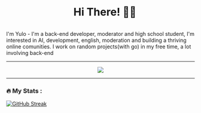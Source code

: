 <div id="user-content-toc">
  <ul align="center">
    <summary><h1 style="display: inline-block">Hi There! 👋🏻</h1></summary>
    
    
  </ul>
</div>
<p>I'm Yulo - I'm a back-end developer, moderator and high school student, I'm interested in AI, development, english, moderation and building a thriving online comunities. I work on random projects(with go) in my free time, a lot involving back-end</p>
<hr>
<p align="center">
  <a href="https://skillicons.dev">
    <img src="https://skillicons.dev/icons?i=git,github,go,html,css,js,discord,vscode,cpp&perline=14" />
  </a>
</p>

---

### :fire: My Stats :
[![GitHub Streak](http://github-readme-streak-stats.herokuapp.com?user=your-github-username&theme=dark&background=000000)](https://git.io/streak-stats)
